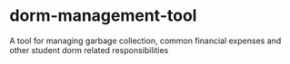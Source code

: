 # dorm-management-tool
A tool for managing garbage collection, common financial expenses and other student dorm related responsibilities
